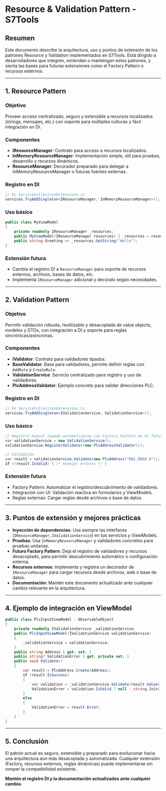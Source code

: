# Resource & Validation Pattern - S7Tools

## Resumen

Este documento describe la arquitectura, uso y puntos de extensión de los patrones Resource y Validation implementados en S7Tools. Está dirigido a desarrolladores que integren, extiendan o mantengan estos patrones, y sienta las bases para futuras extensiones como el Factory Pattern o recursos externos.

---

## 1. Resource Pattern

### Objetivo
Proveer acceso centralizado, seguro y extensible a recursos localizados (strings, mensajes, etc.) con soporte para múltiples culturas y fácil integración en DI.

### Componentes
- **IResourceManager**: Contrato para acceso a recursos localizados.
- **InMemoryResourceManager**: Implementación simple, útil para pruebas, desarrollo y recursos dinámicos.
- **ResourceManager**: Decorador preparado para delegar a InMemoryResourceManager o futuras fuentes externas.

### Registro en DI
```csharp
// En ServiceCollectionExtensions.cs
services.TryAddSingleton<IResourceManager, InMemoryResourceManager>();
```

### Uso básico
```csharp
public class MyViewModel
{
    private readonly IResourceManager _resources;
    public MyViewModel(IResourceManager resources) { _resources = resources; }
    public string Greeting => _resources.GetString("Hello");
}
```

### Extensión futura
- Cambia el registro DI a `ResourceManager` para soporte de recursos externos, archivos, bases de datos, etc.
- Implementa `IResourceManager` adicional y decóralo según necesidades.

---

## 2. Validation Pattern

### Objetivo
Permitir validación robusta, reutilizable y desacoplada de value objects, modelos y DTOs, con integración a DI y soporte para reglas sincrónicas/asíncronas.

### Componentes
- **IValidator<T>**: Contrato para validadores tipados.
- **BaseValidator<T>**: Base para validadores, permite definir reglas con `AddRule` y `CreateRule`.
- **ValidationService**: Servicio centralizado para registro y uso de validadores.
- **PlcAddressValidator**: Ejemplo concreto para validar direcciones PLC.

### Registro en DI
```csharp
// En ServiceCollectionExtensions.cs
services.TryAddSingleton<IValidationService, ValidationService>();
```

### Uso básico
```csharp
// Registro manual (puede automatizarse con Factory Pattern en el futuro)
var validationService = new ValidationService();
validationService.RegisterValidator(new PlcAddressValidator());

// Validación
var result = validationService.Validate(new PlcAddress("DB1.DBX0.0"));
if (!result.IsValid) { /* manejar errores */ }
```

### Extensión futura
- Factory Pattern: Automatizar el registro/descubrimiento de validadores.
- Integración con UI: Validación reactiva en formularios y ViewModels.
- Reglas externas: Cargar reglas desde archivos o base de datos.

---

## 3. Puntos de extensión y mejores prácticas

- **Inyección de dependencias**: Usa siempre las interfaces (`IResourceManager`, `IValidationService`) en tus servicios y ViewModels.
- **Pruebas**: Usa `InMemoryResourceManager` y validadores concretos para pruebas unitarias.
- **Futuro Factory Pattern**: Deja el registro de validadores y recursos desacoplado, para permitir descubrimiento automático o configuración externa.
- **Recursos externos**: Implementa y registra un decorador de `IResourceManager` para cargar recursos desde archivos, web o base de datos.
- **Documentación**: Mantén este documento actualizado ante cualquier cambio relevante en la arquitectura.

---

## 4. Ejemplo de integración en ViewModel

```csharp
public class PlcInputViewModel : ObservableObject
{
    private readonly IValidationService _validationService;
    public PlcInputViewModel(IValidationService validationService)
    {
        _validationService = validationService;
    }
    public string Address { get; set; }
    public string? ValidationError { get; private set; }
    public void Validate()
    {
        var result = PlcAddress.Create(Address);
        if (result.IsSuccess)
        {
            var validation = _validationService.Validate(result.Value);
            ValidationError = validation.IsValid ? null : string.Join("; ", validation.Errors.Select(e => e.ErrorMessage));
        }
        else
        {
            ValidationError = result.Error;
        }
    }
}
```

---

## 5. Conclusión

El patrón actual es seguro, extensible y preparado para evolucionar hacia una arquitectura aún más desacoplada y automatizada. Cualquier extensión (Factory, recursos externos, reglas dinámicas) puede implementarse sin romper la compatibilidad existente.

**Mantén el registro DI y la documentación actualizados ante cualquier cambio.**
